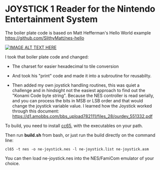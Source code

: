 # JOYSTICK 1 Reader for the Nintendo Entertainment System

The boiler plate code is based on Matt Hefferman's Hello World example
https://github.com/SlithyMatt/nes-hello

[![IMAGE ALT TEXT HERE](https://img.youtube.com/vi/gyHFkcKlDGA/0.jpg)](https://www.youtube.com/watch?v=gyHFkcKlDGA)


I took that boiler plate code and changed:

* The charset for easier hexadecimal to tile conversion

* And took his "print" code and made it into a subroutine for reusabilty.

* Then added my own joystick handling routines, this was quiet a challenge and in hindsight not the easiest approach to find out the "Konami Code byte string". Because the NES controller is read serially, and you can process the bits in MSB or LSB order and that would change the joystick variable value.
I learned how the Joystick worked through this document: https://d1.amobbs.com/bbs_upload782111/files_28/ourdev_551332.pdf


To build, you need to install [cc65](https://github.com/cc65/cc65), with the
executables on your path.

Then run **build.sh** from bash, or just run the build directly on the command line:

```
cl65 -t nes -o ne-joystick.nes -l ne-joystick.list ne-joystick.asm
```

You can then load ne-joystick.nes into the NES/FamiCom emulator of your choice. 
